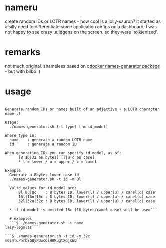 # nameru
 create random IDs or LOTR names - how cool is a jolly-sauron? it started as a silly need to differentiate some application cnfigs on a dashboard; I was not happy to see crazy uuidgens on the screen. so they were 'tolkienized'.

# remarks
 not much original. shameless based on d[docker names-genarator package](https://github.com/docker/docker-ce/blob/master/components/engine/pkg/namesgenerator/names-generator.go) - but with bilbo :)

# usage
```$ ./names-generator.sh 

Generate random IDs or names built of an adjective + a LOTR character name :)

Usage:
  ./names-generator.sh [-t type] [-m id_model]

Where type in:
  name    : generate a random LOTR name
  id      : generate a random ID

When generating IDs you can specify id_model, as of:
      [8|16|32 as bytes] [l|u|c as case]
      * l = lower / u = upper / c = camel

Example
  Generate a 8bytes lower case id
  ./names-generator.sh -t id -m 8l

  Valid values for id_model are:
      8l|8u|8c    : 8 bytes ID, lower(l) / upper(u) / canel(c) case
      16l|16u|16c : 8 bytes ID, lower(l) / upper(u) / canel(c) case
      32l|32u|32c : 8 bytes ID, lower(l) / upper(u) / canel(c) case

  * if id_model is omitted 16c (16 bytes/camel case) will be used```
  
  # examples
  ```$ ./names-generator.sh -t name
lazy-legolas```

```$ ./names-generator.sh -t id -m 32c
m0S4TuPnrbYGQyPQwc6lH0RugtXdjsED```
  
